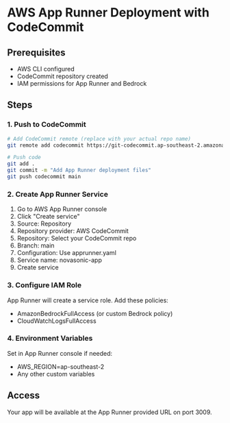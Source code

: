 # AWS App Runner Deployment with CodeCommit

## Prerequisites
- AWS CLI configured
- CodeCommit repository created
- IAM permissions for App Runner and Bedrock

## Steps

### 1. Push to CodeCommit
```bash
# Add CodeCommit remote (replace with your actual repo name)
git remote add codecommit https://git-codecommit.ap-southeast-2.amazonaws.com/v1/repos/your-repo-name

# Push code
git add .
git commit -m "Add App Runner deployment files"
git push codecommit main
```

### 2. Create App Runner Service
1. Go to AWS App Runner console
2. Click "Create service"
3. Source: Repository
4. Repository provider: AWS CodeCommit
5. Repository: Select your CodeCommit repo
6. Branch: main
7. Configuration: Use apprunner.yaml
8. Service name: novasonic-app
9. Create service

### 3. Configure IAM Role
App Runner will create a service role. Add these policies:
- AmazonBedrockFullAccess (or custom Bedrock policy)
- CloudWatchLogsFullAccess

### 4. Environment Variables
Set in App Runner console if needed:
- AWS_REGION=ap-southeast-2
- Any other custom variables

## Access
Your app will be available at the App Runner provided URL on port 3009.